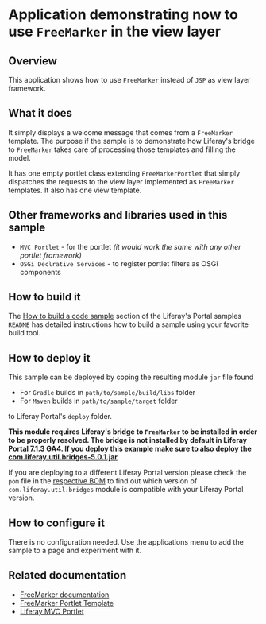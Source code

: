 # Application demonstrating now to use `FreeMarker` in the view layer

## Overview

This application shows how to use `FreeMarker` instead of `JSP` as view layer framework.

## What it does

It simply displays a welcome message that comes from a `FreeMarker` template. The purpose if the sample is to demonstrate how Liferay's bridge to `FreeMarker` takes care of processing those templates and filling the model.

It has one empty portlet class extending `FreeMarkerPortlet` that simply dispatches the requests to the view layer implemented as `FreeMarker` templates. It also has one view template.

## Other frameworks and libraries used in this sample

- `MVC Portlet` - for the portlet _(it would work the same with any other portlet framework)_
- `OSGi Declrative Services` - to register portlet filters as OSGi components

## How to build it

The [How to build a code sample](https://github.com/liferay/liferay-code-samples/blob/master/portal#how-to-build-a-code-sample) section of the Liferay's Portal samples `README` has detailed instructions how to build a sample using your favorite build tool.

## How to deploy it

This sample can be deployed by coping the resulting module `jar` file found

- For `Gradle` builds in `path/to/sample/build/libs` folder
- For `Maven` builds in `path/to/sample/target` folder

to Liferay Portal's `deploy` folder. 

**This module requires Liferay's bridge to `FreeMarker` to be installed in order to be properly resolved. The bridge is
not installed by default in Liferay Portal 7.1.3 GA4. If you deploy this example make sure to also deploy the [com.liferay.util.bridges-5.0.1.jar](https://repository.liferay.com/nexus/content/groups/public/com/liferay/portal/com.liferay.util.bridges/5.0.1/)**

If you are deploying to a different Liferay Portal version please check the `pom` file in the [respective BOM](https://repository.liferay.com/nexus/content/groups/public/com/liferay/portal/release.portal.bom/) to find out which version of `com.liferay.util.bridges` module is compatible with your Liferay Portal version.

## How to configure it

There is no configuration needed. Use the applications menu to add the sample to a page and experiment with it.

## Related documentation

- [FreeMarker documentation](https://freemarker.apache.org/docs/index.html)
- [FreeMarker Portlet Template](https://portal.liferay.dev/docs/7-1/reference/-/knowledge_base/r/freemarker-portlet-template)
- [Liferay MVC Portlet](https://portal.liferay.dev/docs/7-1/tutorials/-/knowledge_base/t/liferay-mvc-portlet)

